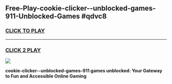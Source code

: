 
## Free-Play-cookie-clicker--unblocked-games-911-Unblocked-Games #qdvc8
<h3>
<a href="https://news.freeplayer.one?title=cookie-clicker--unblocked-games-911&ref=8M">CLICK TO PLAY</a></h3>
<hr>

<h3>
<a href="https://news.freeplayer.one?title=cookie-clicker--unblocked-games-911&ref=8M">CLICK 2 PLAY</a>
  
</h3>

<a href="https://news.freeplayer.one?title=cookie-clicker--unblocked-games-911&ref=8M"><img src="https://clearcache.store/games.png"></a>


**cookie-clicker--unblocked-games-911 games unblocked: Your Gateway to Fun and Accessible Online Gaming**
